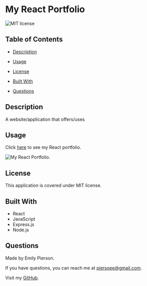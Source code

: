 # My React Portfolio
![MIT license](https://img.shields.io/badge/license-MIT-yellow)

## Table of Contents 

* [Description](#description)

* [Usage](#usage)

* [License](#license)

* [Built With](#built-with)

* [Questions](#questions)

## Description 
A website/application that offers/uses

## Usage
Click [here](link) to see my React portfolio.

![My React Portfolio.](/docs/assets/note-taker-image.png)

## License
This application is covered under MIT license.

## Built With
* React
* JavaScript
* Express.js
* Node.js

## Questions
Made by Emily Pierson.

If you have questions, you can reach me at piersoee@gmail.com. 

Visit my [GitHub](https://github.com/emilypier).